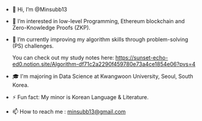 - 👋 Hi, I’m @Minsubb13
- 👀 I’m interested in low-level Programming, Ethereum blockchain and Zero-Knowledge Proofs (ZKP).
- 🌱 I’m currently improving my algorithm skills through problem-solving (PS) challenges.

  You can check out my study notes here: https://sunset-echo-ed0.notion.site/Algorithm-df71c2a2290f459780e73a4ce1854e06?pvs=4
- 🎓 I'm majoring in Data Science at Kwangwoon University, Seoul, South Korea.
- ⚡ Fun fact: My minor is Korean Language & Literature.
- 📫 How to reach me : minsubb13@gmail.com


<!---
Minsubb13/Minsubb13 is a ✨ special ✨ repository because its `README.md` (this file) appears on your GitHub profile.
You can click the Preview link to take a look at your changes.
--->
